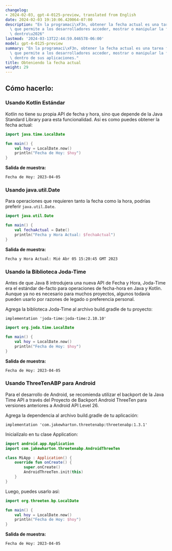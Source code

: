 ```yaml
---
changelog:
- 2024-02-03, gpt-4-0125-preview, translated from English
date: 2024-02-03 19:10:06.420064-07:00
description: "En la programaci\xF3n, obtener la fecha actual es una tarea fundamental\
  \ que permite a los desarrolladores acceder, mostrar o manipular la fecha actual\
  \ dentro\u2026"
lastmod: '2024-03-13T22:44:59.046578-06:00'
model: gpt-4-0125-preview
summary: "En la programaci\xF3n, obtener la fecha actual es una tarea fundamental\
  \ que permite a los desarrolladores acceder, mostrar o manipular la fecha actual\
  \ dentro de sus aplicaciones."
title: Obteniendo la fecha actual
weight: 29
---
```


## Cómo hacerlo:


### Usando Kotlin Estándar
Kotlin no tiene su propia API de fecha y hora, sino que depende de la Java Standard Library para esta funcionalidad. Así es como puedes obtener la fecha actual:

```kotlin
import java.time.LocalDate

fun main() {
    val hoy = LocalDate.now()
    println("Fecha de Hoy: $hoy")
}
```

**Salida de muestra:**
```
Fecha de Hoy: 2023-04-05
```

### Usando java.util.Date
Para operaciones que requieren tanto la fecha como la hora, podrías preferir `java.util.Date`.

```kotlin
import java.util.Date

fun main() {
    val fechaActual = Date()
    println("Fecha y Hora Actual: $fechaActual")
}
```

**Salida de muestra:**
```
Fecha y Hora Actual: Mié Abr 05 15:20:45 GMT 2023
```

### Usando la Biblioteca Joda-Time
Antes de que Java 8 introdujera una nueva API de Fecha y Hora, Joda-Time era el estándar de-facto para operaciones de fecha-hora en Java y Kotlin. Aunque ya no es necesario para muchos proyectos, algunos todavía pueden usarlo por razones de legado o preferencia personal.

Agrega la biblioteca Joda-Time al archivo build.gradle de tu proyecto:
```
implementation 'joda-time:joda-time:2.10.10'
```

```kotlin
import org.joda.time.LocalDate

fun main() {
    val hoy = LocalDate.now()
    println("Fecha de Hoy: $hoy")
}
```

**Salida de muestra:**
```
Fecha de Hoy: 2023-04-05
```

### Usando ThreeTenABP para Android
Para el desarrollo de Android, se recomienda utilizar el backport de la Java Time API a través del Proyecto de Backport Android ThreeTen para versiones anteriores a Android API Level 26.

Agrega la dependencia al archivo build.gradle de tu aplicación:
```
implementation 'com.jakewharton.threetenabp:threetenabp:1.3.1'
```

Inicialízalo en tu clase Application:
```kotlin
import android.app.Application
import com.jakewharton.threetenabp.AndroidThreeTen

class MiApp : Application() {
    override fun onCreate() {
        super.onCreate()
        AndroidThreeTen.init(this)
    }
}
```

Luego, puedes usarlo así:
```kotlin
import org.threeten.bp.LocalDate

fun main() {
    val hoy = LocalDate.now()
    println("Fecha de Hoy: $hoy")
}
```

**Salida de muestra:**
```
Fecha de Hoy: 2023-04-05
```
